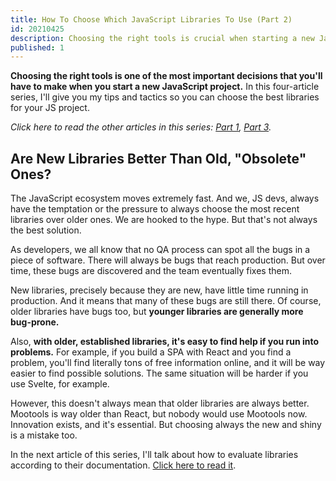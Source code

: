 ```yaml
---
title: How To Choose Which JavaScript Libraries To Use (Part 2)
id: 20210425
description: Choosing the right tools is crucial when starting a new JavaScript project. In this four-article series, I'll give you my tips and tactics to make the best choices.
published: 1
---
```


**Choosing the right tools is one of the most important decisions that you'll have to make when you start a new JavaScript project.**  In this four-article series, I'll give you my tips and tactics so you can choose the best libraries for your JS project.

_Click here to read the other articles in this series: [Part 1](https://nicozerpa.com/how-to-choose-which-javascript-libraries-to-use-part-1/), [Part 3](https://nicozerpa.com/how-to-choose-which-javascript-libraries-to-use-part-3/)._

## Are New Libraries Better Than Old, "Obsolete" Ones?

The JavaScript ecosystem moves extremely fast. And we, JS devs, always have the temptation or the pressure to always choose the most recent libraries over older ones. We are hooked to the hype. But that's not always the best solution.

As developers, we all know that no QA process can spot all the bugs in a piece of software. There will always be bugs that reach production. But over time, these bugs are discovered and the team eventually fixes them.

New libraries, precisely because they are new, have little time running in production. And it means that many of these bugs are still there. Of course, older libraries have bugs too, but **younger libraries are generally more bug-prone.**

Also, **with older, established libraries, it's easy to find help if you run into problems.** For example, if you build a SPA with React and you find a problem, you'll find literally tons of free information online, and it will be way easier to find possible solutions. The same situation will be harder if you use Svelte, for example.

However, this doesn't always mean that older libraries are always better. Mootools is way older than React, but nobody would use Mootools now. Innovation exists, and it's essential. But choosing always the new and shiny is a mistake too.

In the next article of this series, I'll talk about how to evaluate libraries according to their documentation. [Click here to read it](https://nicozerpa.com/how-to-choose-which-javascript-libraries-to-use-part-3/).